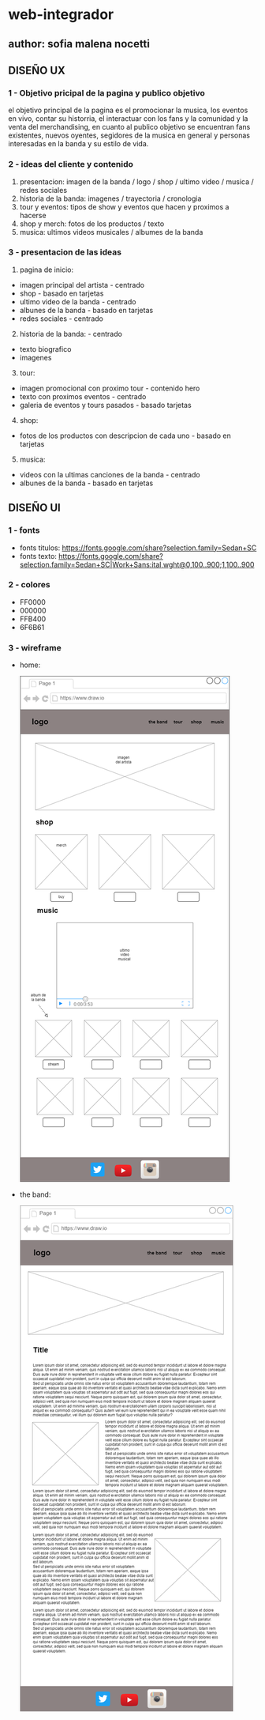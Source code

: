 # web-integrador
## author: sofia malena nocetti

## DISEÑO UX

 ### 1 - Objetivo pricipal de la pagina y publico objetivo 

  el objetivo principal de la pagina es el promocionar la musica, los eventos en vivo, contar su historria, el interactuar con los fans y la comunidad y la venta del merchandising, en cuanto al publico objetivo se encuentran fans existentes, nuevos oyentes, segidores de la musica en general y personas interesadas en la banda y su estilo de vida.

  ### 2 - ideas del cliente y contenido

  1. presentacion: imagen de la banda / logo / shop / ultimo video / musica / redes sociales
  2. historia de la banda: imagenes / trayectoria / cronologia 
  3. tour y eventos: tipos de show y eventos que hacen y proximos a hacerse 
  4. shop y merch: fotos de los productos / texto 
  5. musica: ultimos videos musicales / albumes de la banda


  ### 3 - presentacion de las ideas 

  1. pagina de inicio:
   + imagen principal del artista - centrado 
   + shop - basado en tarjetas 
   + ultimo video de la banda - centrado
   + albunes de la banda - basado en tarjetas 
   + redes sociales - centrado

  2. historia de la banda: - centrado 
   + texto biografico 
   + imagenes  
 
  3. tour:
   + imagen promocional con proximo tour - contenido hero
   + texto con proximos eventos - centrado 
   + galeria de eventos y tours pasados - basado tarjetas 

  4. shop:
   +  fotos de los productos con descripcion de cada uno - basado en tarjetas

  5. musica: 
   + videos con la ultimas canciones de la banda - centrado 
   + albunes de la banda - basado en tarjetas
   

## DISEÑO UI

### 1 - fonts

+ fonts titulos: https://fonts.google.com/share?selection.family=Sedan+SC
+ fonts texto: https://fonts.google.com/share?selection.family=Sedan+SC|Work+Sans:ital,wght@0,100..900;1,100..900

### 2 - colores 

+ FF0000
+ 000000
+ FFB400
+ 6F6B61

### 3 - wireframe 

+ home:
  
  ![wireframe home](/wireframe/wireframe%20integrador-home.png)

+ the band:
  
  ![wireframe banda](/wireframe/wireframe%20integrador-the%20band.drawio.png)

